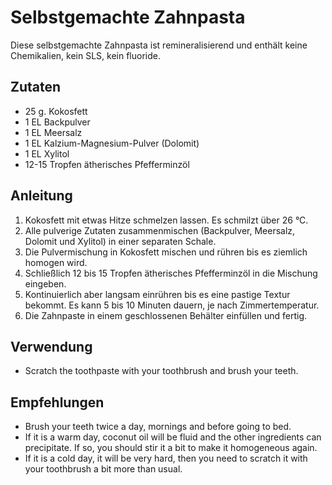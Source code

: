# Selbstgemachte Zahnpasta

Diese selbstgemachte Zahnpasta ist remineralisierend und enthält keine Chemikalien, kein SLS, kein fluoride.

## Zutaten

 - 25 g. Kokosfett
 - 1 EL Backpulver
 - 1 EL Meersalz
 - 1 EL Kalzium-Magnesium-Pulver (Dolomit)
 - 1 EL Xylitol
 - 12-15 Tropfen ätherisches Pfefferminzöl
 
## Anleitung

 1. Kokosfett mit etwas Hitze schmelzen lassen. Es schmilzt über 26 °C.
 2. Alle pulverige Zutaten zusammenmischen (Backpulver, Meersalz, Dolomit und Xylitol) in einer separaten Schale.
 3. Die Pulvermischung in Kokosfett mischen und rühren bis es ziemlich homogen wird.
 4. Schließlich 12 bis 15 Tropfen ätherisches Pfefferminzöl in die Mischung eingeben.
 5. Kontinuierlich aber langsam einrühren bis es eine pastige Textur bekommt. Es kann 5 bis 10 Minuten dauern, je nach
Zimmertemperatur.
 6. Die Zahnpaste in einem geschlossenen Behälter einfüllen und fertig.
 
## Verwendung
 
 - Scratch the toothpaste with your toothbrush and brush your teeth.

## Empfehlungen

 - Brush your teeth twice a day, mornings and before going to bed.
 - If it is a warm day, coconut oil will be fluid and the other ingredients can precipitate. If so, you should stir it a
bit to make it homogeneous again.
 - If it is a cold day, it will be very hard, then you need to scratch it with your toothbrush a bit more than usual.

